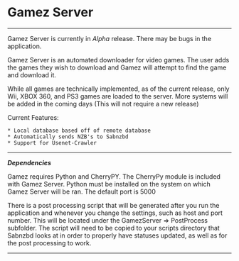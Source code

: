 Gamez Server
===========

<hr />

Gamez Server is currently in *Alpha* release. There may be bugs in the application.

Gamez Server is an automated downloader for video games. The user adds the games they wish to download and Gamez will attempt to find the game and download it.

While all games are technically implemented, as of the current release, only Wii, XBOX 360, and PS3 games are loaded to the server. More systems will be added in the coming days (This will not require a new release)

Current Features:

    * Local database based off of remote database
    * Automatically sends NZB's to Sabnzbd
    * Support for Usenet-Crawler

<hr />

***Dependencies***

Gamez requires Python and CherryPY. The CherryPy module is included with Gamez Server. Python must be installed on the system on which Gamez Server will be ran. The default port is 5000

There is a post processing script that will be generated after you run the application and whenever you change the settings, such as host and port number. This will be located under the GamezServer => PostProcess subfolder. The script will need to be copied to your scripts directory that Sabnzbd looks at in order to properly have statuses updated, as well as for the post processing to work.

<hr />
